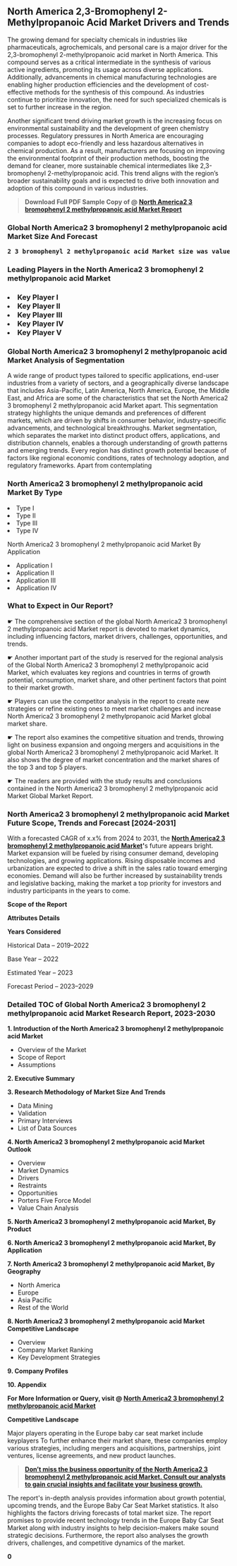 <p><h2>North America 2,3-Bromophenyl 2-Methylpropanoic Acid Market Drivers and Trends</h2><p>The growing demand for specialty chemicals in industries like pharmaceuticals, agrochemicals, and personal care is a major driver for the 2,3-bromophenyl 2-methylpropanoic acid market in North America. This compound serves as a critical intermediate in the synthesis of various active ingredients, promoting its usage across diverse applications. Additionally, advancements in chemical manufacturing technologies are enabling higher production efficiencies and the development of cost-effective methods for the synthesis of this compound. As industries continue to prioritize innovation, the need for such specialized chemicals is set to further increase in the region.</p><p>Another significant trend driving market growth is the increasing focus on environmental sustainability and the development of green chemistry processes. Regulatory pressures in North America are encouraging companies to adopt eco-friendly and less hazardous alternatives in chemical production. As a result, manufacturers are focusing on improving the environmental footprint of their production methods, boosting the demand for cleaner, more sustainable chemical intermediates like 2,3-bromophenyl 2-methylpropanoic acid. This trend aligns with the region’s broader sustainability goals and is expected to drive both innovation and adoption of this compound in various industries.</p></p><blockquote id="" class=""><strong>Download Full PDF Sample Copy of @&nbsp;<a href="https://www.verifiedmarketreports.com/download-sample/?rid=72947&utm_source=GitHub-Jan&utm_medium=264" target="_blank">North America2 3 bromophenyl 2 methylpropanoic acid Market Report</a>&nbsp;&nbsp;</strong></blockquote><h3 id="" class=""><strong>Global&nbsp;North America2 3 bromophenyl 2 methylpropanoic acid Market Size And Forecast</strong></h3><pre class="reader-text-block__code-block"><strong>2 3 bromophenyl 2 methylpropanoic acid Market size was valued at USD 0.15 Billion in 2022 and is projected to reach USD 0.25 Billion by 2030, growing at a CAGR of 7.0% from 2024 to 2030.</strong></pre><h3 id="" class="">Leading Players in the&nbsp;North America2 3 bromophenyl 2 methylpropanoic acid Market</h3><h3 class=""></Li><Li>Key Player I</Li><Li> Key Player II</Li><Li> Key Player III</Li><Li> Key Player IV</Li><Li> Key Player V</h3><h3 id="" class="">Global&nbsp;North America2 3 bromophenyl 2 methylpropanoic acid Market Analysis of Segmentation</h3><p id="" class="">A wide range of product types tailored to specific applications, end-user industries from a variety of sectors, and a geographically diverse landscape that includes Asia-Pacific, Latin America, North America, Europe, the Middle East, and Africa are some of the characteristics that set the North America2 3 bromophenyl 2 methylpropanoic acid Market apart. This segmentation strategy highlights the unique demands and preferences of different markets, which are driven by shifts in consumer behavior, industry-specific advancements, and technological breakthroughs. Market segmentation, which separates the market into distinct product offers, applications, and distribution channels, enables a thorough understanding of growth patterns and emerging trends. Every region has distinct growth potential because of factors like regional economic conditions, rates of technology adoption, and regulatory frameworks. Apart from contemplating</p><h3 id="" class="">North America2 3 bromophenyl 2 methylpropanoic acid Market&nbsp;By Type</h3><p></Li><Li>Type I</Li><Li> Type II</Li><Li> Type III</Li><Li> Type IV</p><div class="" data-test-id=""><p>North America2 3 bromophenyl 2 methylpropanoic acid Market&nbsp;By Application</p></div><p class=""></Li><Li>Application I</Li><Li> Application II</Li><Li> Application III</Li><Li> Application IV</p><div class="" data-test-id=""><h3><span class="">What to Expect in Our Report?</span></h3></div><div class="" data-test-id=""><p><span class="">☛ The comprehensive section of the global North America2 3 bromophenyl 2 methylpropanoic acid Market report is devoted to market dynamics, including influencing factors, market drivers, challenges, opportunities, and trends.</span></p></div><div class="" data-test-id=""><p><span class="">☛ Another important part of the study is reserved for the regional analysis of the Global North America2 3 bromophenyl 2 methylpropanoic acid Market, which evaluates key regions and countries in terms of growth potential, consumption, market share, and other pertinent factors that point to their market growth.</span></p></div><div class="" data-test-id=""><p><span class="">☛ Players can use the competitor analysis in the report to create new strategies or refine existing ones to meet market challenges and increase North America2 3 bromophenyl 2 methylpropanoic acid Market global market share.</span></p></div><div class="" data-test-id=""><p><span class="">☛ The report also examines the competitive situation and trends, throwing light on business expansion and ongoing mergers and acquisitions in the global North America2 3 bromophenyl 2 methylpropanoic acid Market. It also shows the degree of market concentration and the market shares of the top 3 and top 5 players.</span></p></div><div class="" data-test-id=""><p><span class="">☛ The readers are provided with the study results and conclusions contained in the North America2 3 bromophenyl 2 methylpropanoic acid Market Global Market Report.</span></p></div><div class="" data-test-id=""><h3><span class="">North America2 3 bromophenyl 2 methylpropanoic acid Market Future Scope, Trends and Forecast [2024-2031]</span></h3></div><div class="" data-test-id=""><p><span class="">With a forecasted CAGR of x.x% from 2024 to 2031, the <strong><a href="https://www.verifiedmarketreports.com/download-sample/?rid=72947&utm_source=GitHub-Jan&utm_medium=264" target="_blank">North America2 3 bromophenyl 2 methylpropanoic acid Market</a>'</strong>s future appears bright. Market expansion will be fueled by rising consumer demand, developing technologies, and growing applications. Rising disposable incomes and urbanization are expected to drive a shift in the sales ratio toward emerging economies. Demand will also be further increased by sustainability trends and legislative backing, making the market a top priority for investors and industry participants in the years to come.</span></p><p id="ember66" class="ember-view reader-text-block__paragraph"><strong>Scope of the Report</strong></p><p id="ember67" class="ember-view reader-text-block__paragraph"><strong>Attributes Details</strong></p><p id="ember68" class="ember-view reader-text-block__paragraph"><strong>Years Considered</strong></p><p id="ember69" class="ember-view reader-text-block__paragraph">Historical Data &ndash; 2019&ndash;2022</p><p id="ember70" class="ember-view reader-text-block__paragraph">Base Year &ndash; 2022</p><p id="ember71" class="ember-view reader-text-block__paragraph">Estimated Year &ndash; 2023</p><p id="ember72" class="ember-view reader-text-block__paragraph">Forecast Period &ndash; 2023&ndash;2029</p></div><h3 id="" class="">Detailed TOC of Global North America2 3 bromophenyl 2 methylpropanoic acid Market Research Report, 2023-2030</h3><p id="" class=""><strong>1. Introduction of the North America2 3 bromophenyl 2 methylpropanoic acid Market</strong></p><ul><li>Overview of the Market</li><li>Scope of Report</li><li>Assumptions</li></ul><p id="" class=""><strong>2. Executive Summary</strong></p><p id="" class=""><strong>3. Research Methodology of Market Size And Trends</strong></p><ul><li>Data Mining</li><li>Validation</li><li>Primary Interviews</li><li>List of Data Sources</li></ul><p id="" class=""><strong>4. North America2 3 bromophenyl 2 methylpropanoic acid Market Outlook</strong></p><ul><li>Overview</li><li>Market Dynamics</li><li>Drivers</li><li>Restraints</li><li>Opportunities</li><li>Porters Five Force Model</li><li>Value Chain Analysis</li></ul><p id="" class=""><strong>5. North America2 3 bromophenyl 2 methylpropanoic acid Market, By Product</strong></p><p id="" class=""><strong>6. North America2 3 bromophenyl 2 methylpropanoic acid Market, By Application</strong></p><p id="" class=""><strong>7. North America2 3 bromophenyl 2 methylpropanoic acid Market, By Geography</strong></p><ul><li>North America</li><li>Europe</li><li>Asia Pacific</li><li>Rest of the World</li></ul><p id="" class=""><strong>8. North America2 3 bromophenyl 2 methylpropanoic acid Market Competitive Landscape</strong></p><ul><li>Overview</li><li>Company Market Ranking</li><li>Key Development Strategies</li></ul><p id="" class=""><strong>9. Company Profiles</strong></p><p id="" class=""><strong>10. Appendix</strong></p><p><strong>For More Information or Query, visit&nbsp;@ <a href="https://www.verifiedmarketreports.com/product/2-3-bromophenyl-2-methylpropanoic-acid-market-insights-2019-global-and-chinese-analysis-and-forecast-to-2024/" target="_blank">North America2 3 bromophenyl 2 methylpropanoic acid Market</a></strong></p><p id="ember61" class="ember-view reader-text-block__paragraph"><strong>Competitive Landscape</strong></p><p id="ember62" class="ember-view reader-text-block__paragraph">Major players operating in the Europe baby car seat market include keyplayers To further enhance their market share, these companies employ various strategies, including mergers and acquisitions, partnerships, joint ventures, license agreements, and new product launches.</p><blockquote id="ember63" class="ember-view reader-text-block__blockquote"><strong><a href="https://www.verifiedmarketreports.com/download-sample/?rid=72947&utm_source=GitHub-Jan&utm_medium=264" target="_blank">Don&rsquo;t miss the business opportunity of the North America2 3 bromophenyl 2 methylpropanoic acid Market. Consult our analysts to gain crucial insights and facilitate your business growth.</a></strong></blockquote><p id="ember64" class="ember-view reader-text-block__paragraph">The report's in-depth analysis provides information about growth potential, upcoming trends, and the Europe Baby Car Seat Market statistics. It also highlights the factors driving forecasts of total market size. The report promises to provide recent technology trends in the Europe Baby Car Seat Market along with industry insights to help decision-makers make sound strategic decisions. Furthermore, the report also analyses the growth drivers, challenges, and competitive dynamics of the market.</p><p class="ember-view reader-text-block__paragraph"><strong>0</strong></p>
